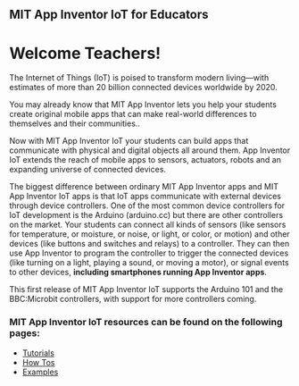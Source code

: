 ## MIT App Inventor IoT for Educators

# Welcome Teachers!

The Internet of Things (IoT) is poised to transform modern
living&mdash;with estimates of more than 20 billion connected devices
worldwide by 2020.

You may already know that MIT App Inventor lets you 
help your students create original mobile apps
that can make real-world differences to themselves and their communities..

Now with MIT App Inventor IoT your students can build apps that
communicate with physical and digital objects all around them.
App Inventor IoT extends the reach of mobile apps to sensors,
actuators, robots and an expanding universe of connected
devices.

The biggest difference between ordinary MIT App Inventor apps and MIT
App Inventor IoT apps is that IoT apps communicate with
external devices through device controllers. One of the most common device controllers for
IoT development is the Arduino (arduino.cc) but there are other
controllers on the market. Your students can connect all kinds of
sensors (like sensors for temperature, or moisture, or noise, or
light, or color, or motion) and other devices (like buttons and
switches and relays) to a controller.  They can then use App Inventor
to program the controller to trigger the connected devices (like
turning on a light, playing a sound, or moving a motor), or signal
events to other devices, **including smartphones running App Inventor
apps**.

This first release of MIT App Inventor IoT supports the Arduino 101
and the BBC:Microbit controllers, with support for more controllers coming.

### MIT App Inventor IoT resources can be found on the following pages:

-   [Tutorials](#/teachers/tutorials)
-   [How Tos](#/teachers/howtos)
-   [Examples](#/teachers/examples)
